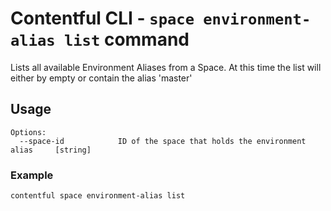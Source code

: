 # Contentful CLI - `space environment-alias list` command

Lists all available Environment Aliases from a Space. At this time the list will either by empty or contain the alias 'master'

## Usage

```
Options:
  --space-id            ID of the space that holds the environment alias     [string]
```

### Example

```sh
contentful space environment-alias list
```
